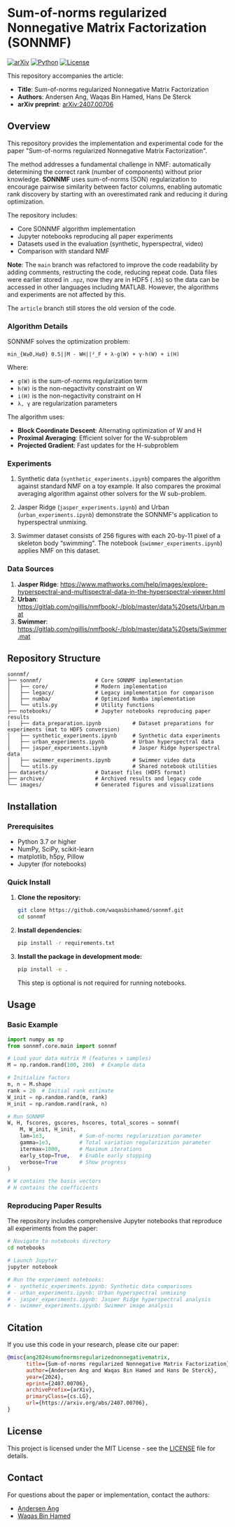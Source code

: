 # Sum-of-norms regularized Nonnegative Matrix Factorization (SONNMF)

[![arXiv](https://img.shields.io/badge/arXiv-2407.00706-b31b1b.svg)](https://arxiv.org/abs/2407.00706)
[![Python](https://img.shields.io/badge/python-3.7+-blue.svg)](https://www.python.org/downloads/)
[![License](https://img.shields.io/badge/license-MIT-green.svg)](LICENSE)

This repository accompanies the article:

* **Title**: Sum-of-norms regularized Nonnegative Matrix Factorization
* **Authors**: Andersen Ang, Waqas Bin Hamed, Hans De Sterck
* **arXiv preprint**: [arXiv:2407.00706](https://arxiv.org/abs/2407.00706)

## Overview

This repository provides the implementation and experimental code for the paper "Sum-of-norms regularized Nonnegative Matrix Factorization". 

The method addresses a fundamental challenge in NMF: automatically determining the correct rank (number of components) without prior knowledge. **SONNMF** uses sum-of-norms (SON) regularization to encourage pairwise similarity between factor columns, enabling automatic rank discovery by starting with an overestimated rank and reducing it during optimization.

The repository includes:
- Core SONNMF algorithm implementation
- Jupyter notebooks reproducing all paper experiments
- Datasets used in the evaluation (synthetic, hyperspectral, video)
- Comparison with standard NMF

**Note**: The `main` branch was refactored to improve the code readability by adding comments, restructing the code, reducing repeat code. Data files were earlier stored in `.npz`, now they are in HDF5 (`.h5`) so the data can be accessed in other languages including MATLAB. However, the algorithms and experiments are not affected by this. 

The `article` branch still stores the old version of the code. 

### Algorithm Details

SONNMF solves the optimization problem:

```
min_{W≥0,H≥0} 0.5||M - WH||²_F + λ·g(W) + γ·h(W) + i(H)
```

Where:
- `g(W)` is the sum-of-norms regularization term
- `h(W)` is the non-negactivity constraint on W
- `i(H)`  is the non-negactivity constraint on H
- `λ, γ` are regularization parameters

The algorithm uses:
- **Block Coordinate Descent**: Alternating optimization of W and H
- **Proximal Averaging**: Efficient solver for the W-subproblem
- **Projected Gradient**: Fast updates for the H-subproblem

### Experiments

 1. Synthetic data (`synthetic_experiments.ipynb`) compares the algorithm against standard NMF on a toy example. It also compares the proximal averaging algorithm against other solvers for the W sub-problem.

 2. Jasper Ridge (`jasper_experiments.ipynb`) and Urban (`urban_experiments.ipynb`) demonstrate the SONNMF's application to hyperspectral unmixing.

 3. Swimmer dataset consists of 256 figures with each 20-by-11
pixel of a skeleton body “swimming". The notebook (`swimmer_experiments.ipynb`) applies NMF on this dataset.

### Data Sources

 1. **Jasper Ridge**: https://www.mathworks.com/help/images/explore-hyperspectral-and-multispectral-data-in-the-hyperspectral-viewer.html
 2. **Urban**: https://gitlab.com/ngillis/nmfbook/-/blob/master/data%20sets/Urban.mat
 3. **Swimmer**: https://gitlab.com/ngillis/nmfbook/-/blob/master/data%20sets/Swimmer.mat


## Repository Structure

```
sonnmf/
├── sonnmf/                 # Core SONNMF implementation
│   ├── core/               # Modern implementation
│   ├── legacy/             # Legacy implementation for comparison
│   ├── numba/              # Optimized Numba implementation
│   └── utils.py            # Utility functions
├── notebooks/              # Jupyter notebooks reproducing paper results
│   ├── data_preparation.ipynb          # Dataset preparations for experiments (mat to HDF5 conversion)
│   ├── synthetic_experiments.ipynb     # Synthetic data experiments
│   ├── urban_experiments.ipynb         # Urban hyperspectral data
│   ├── jasper_experiments.ipynb        # Jasper Ridge hyperspectral data
│   ├── swimmer_experiments.ipynb       # Swimmer video data
│   └── utils.py                        # Shared notebook utilities
├── datasets/               # Dataset files (HDF5 format)
├── archive/                # Archived results and legacy code
└── images/                 # Generated figures and visualizations
```

## Installation

### Prerequisites
- Python 3.7 or higher
- NumPy, SciPy, scikit-learn
- matplotlib, h5py, Pillow
- Jupyter (for notebooks)

### Quick Install

1. **Clone the repository:**
   ```bash
   git clone https://github.com/waqasbinhamed/sonnmf.git
   cd sonnmf
   ```

2. **Install dependencies:**
   ```bash
   pip install -r requirements.txt
   ```

3. **Install the package in development mode:**
   ```bash
   pip install -e .
   ```
    This step is optional is not required for running notebooks.
## Usage

### Basic Example

```python
import numpy as np
from sonnmf.core.main import sonnmf

# Load your data matrix M (features × samples)
M = np.random.rand(100, 200)  # Example data

# Initialize factors
m, n = M.shape
rank = 20  # Initial rank estimate
W_init = np.random.rand(m, rank)
H_init = np.random.rand(rank, n)

# Run SONNMF
W, H, fscores, gscores, hscores, total_scores = sonnmf(
    M, W_init, H_init,
    lam=1e3,           # Sum-of-norms regularization parameter
    gamma=1e3,         # Total variation regularization parameter
    itermax=1000,      # Maximum iterations
    early_stop=True,   # Enable early stopping
    verbose=True       # Show progress
)

# W contains the basis vectors
# H contains the coefficients
```

### Reproducing Paper Results

The repository includes comprehensive Jupyter notebooks that reproduce all experiments from the paper:

```bash
# Navigate to notebooks directory
cd notebooks

# Launch Jupyter
jupyter notebook

# Run the experiment notebooks:
# - synthetic_experiments.ipynb: Synthetic data comparisons
# - urban_experiments.ipynb: Urban hyperspectral unmixing
# - jasper_experiments.ipynb: Jasper Ridge hyperspectral analysis  
# - swimmer_experiments.ipynb: Swimmer image analysis
```

## Citation

If you use this code in your research, please cite our paper:

```bibtex
@misc{ang2024sumofnormsregularizednonnegativematrix,
      title={Sum-of-norms regularized Nonnegative Matrix Factorization}, 
      author={Andersen Ang and Waqas Bin Hamed and Hans De Sterck},
      year={2024},
      eprint={2407.00706},
      archivePrefix={arXiv},
      primaryClass={cs.LG},
      url={https://arxiv.org/abs/2407.00706}, 
}
```

## License

This project is licensed under the MIT License - see the [LICENSE](LICENSE) file for details.

## Contact

For questions about the paper or implementation, contact the authors:
- [Andersen Ang](https://angms.science)
- [Waqas Bin Hamed](mailto:waqasbinhamed@gmail.com)
